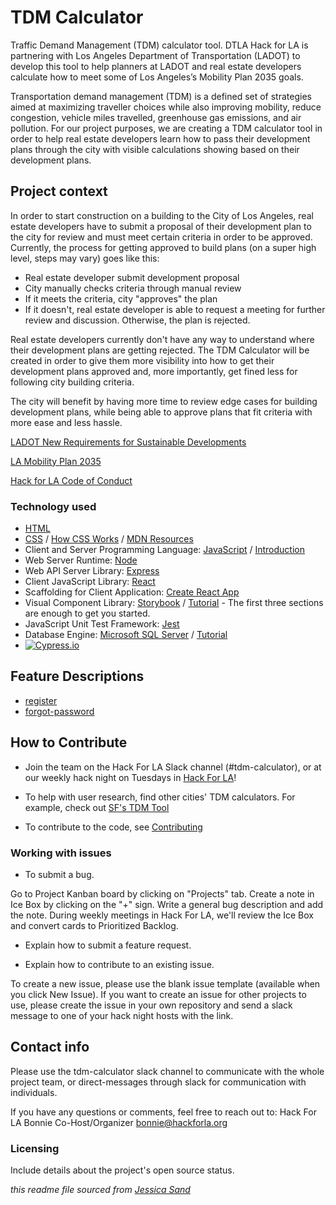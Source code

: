 # TDM Calculator

Traffic Demand Management (TDM) calculator tool. DTLA Hack for LA is partnering with Los Angeles Department of Transportation (LADOT) to develop this tool to help planners at LADOT and real estate developers calculate how to meet some of Los Angeles’s Mobility Plan 2035 goals.

Transportation demand management (TDM) is a defined set of strategies aimed at maximizing traveller choices while also improving mobility, reduce congestion, vehicle miles travelled, greenhouse gas emissions, and air pollution. For our project purposes, we are creating a TDM calculator tool in order to help real estate developers learn how to pass their development plans through the city with visible calculations showing based on their development plans.

## Project context

In order to start construction on a building to the City of Los Angeles, real estate developers have to submit a proposal of their development plan to the city for review and must meet certain criteria in order to be approved. Currently, the process for getting approved to build plans (on a super high level, steps may vary) goes like this:

- Real estate developer submit development proposal
- City manually checks criteria through manual review
- If it meets the criteria, city "approves" the plan
- If it doesn't, real estate developer is able to request a meeting for further review and discussion. Otherwise, the plan is rejected.

Real estate developers currently don't have any way to understand where their development plans are getting rejected. The TDM Calculator will be created in order to give them more visibility into how to get their development plans approved and, more importantly, get fined less for following city building criteria.

The city will benefit by having more time to review edge cases for building development plans, while being able to approve plans that fit criteria with more ease and less hassle.

[LADOT New Requirements for Sustainable Developments](https://ladot.lacity.org/businesses/development-review#new-requirements-for-sustainable-developments)

[LA Mobility Plan 2035](https://planning.lacity.org/documents/policy/mobilityplnmemo.pdf)

[Hack for LA Code of Conduct](https://github.com/hackforla/codeofconduct)

### Technology used

- [HTML](https://developer.mozilla.org/en-US/docs/Web/HTML)
- [CSS](https://developer.mozilla.org/en-US/docs/Web/CSS) / [How CSS Works](https://developer.mozilla.org/en-US/docs/Learn/CSS/Introduction_to_CSS/How_CSS_works) / [MDN Resources](https://developer.mozilla.org/en-US/docs/Web/JavaScript/Language_Resources)
- Client and Server Programming Language: [JavaScript](https://www.ecma-international.org/ecma-262/6.0/) / [Introduction](http://javascript.info/)
- Web Server Runtime: [Node](https://nodejs.org/en/)
- Web API Server Library: [Express](https://expressjs.com/)
- Client JavaScript Library: [React](https://reactjs.org/)
- Scaffolding for Client Application: [Create React App](https://facebook.github.io/create-react-app/docs/getting-started)
- Visual Component Library: [Storybook](https://storybook.js.org/) / [Tutorial](https://www.learnstorybook.com/react/en/get-started) - The first three sections are enough to get you started.
- JavaScript Unit Test Framework: [Jest](https://jestjs.io/)
- Database Engine: [Microsoft SQL Server](http://www.sqlservertutorial.net/) / [Tutorial](http://www.sqlservertutorial.net/)
- [![Cypress.io](https://img.shields.io/badge/tested%20with-Cypress-04C38E.svg)](https://www.cypress.io/)

## Feature Descriptions

- [register](/docs/register.md)
- [forgot-password](/docs/forgot-password.md)

## How to Contribute

- Join the team on the Hack For LA Slack channel (#tdm-calculator), or at our weekly hack night on Tuesdays in [Hack For LA](https://www.hackforla.org/)!

- To help with user research, find other cities' TDM calculators. For example, check out [SF's TDM Tool](http://www.sftdmtool.org/)

- To contribute to the code, see [Contributing](./docs/contributing.md)

### Working with issues

- To submit a bug.

Go to Project Kanban board by clicking on "Projects" tab. Create a note in Ice Box by clicking on the "+" sign. Write a general bug description and add the note. During weekly meetings in Hack For LA, we'll review the Ice Box and convert cards to Prioritized Backlog.

- Explain how to submit a feature request.

- Explain how to contribute to an existing issue.

To create a new issue, please use the blank issue template (available when you click New Issue). If you want to create an issue for other projects to use, please create the issue in your own repository and send a slack message to one of your hack night hosts with the link.

## Contact info

Please use the tdm-calculator slack channel to communicate with the whole project team, or direct-messages through slack for communication with individuals.

If you have any questions or comments, feel free to reach out to:
Hack For LA
Bonnie
Co-Host/Organizer
bonnie@hackforla.org

### Licensing

Include details about the project's open source status.

_this readme file sourced from [Jessica Sand](http://jessicasand.com/other-stuff/just-enough-docs/)_
